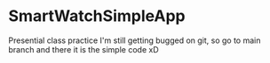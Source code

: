 # SmartWatchSimpleApp
Presential class practice
 I'm still getting bugged on git, so go to main branch and there it is the simple code xD
